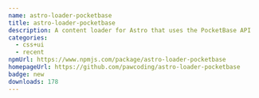 ```yaml
---
name: astro-loader-pocketbase
title: astro-loader-pocketbase
description: A content loader for Astro that uses the PocketBase API
categories:
  - css+ui
  - recent
npmUrl: https://www.npmjs.com/package/astro-loader-pocketbase
homepageUrl: https://github.com/pawcoding/astro-loader-pocketbase
badge: new
downloads: 178
---
```

